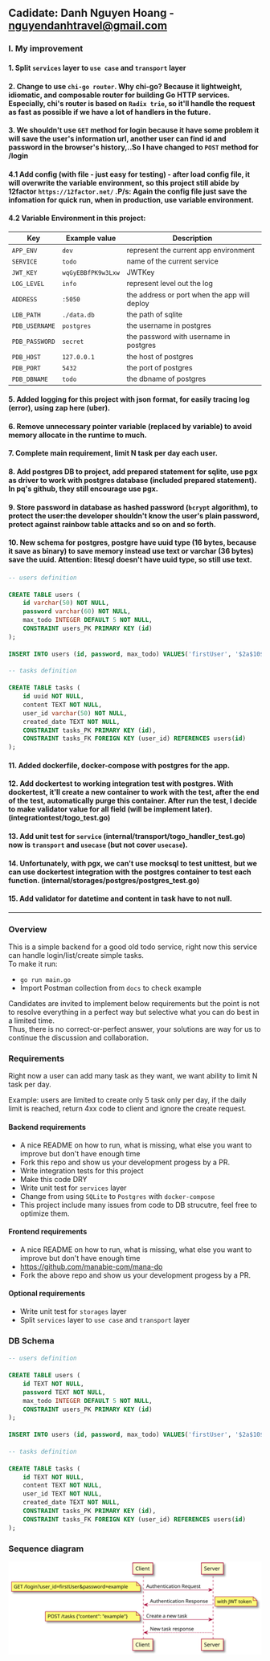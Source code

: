 ## Cadidate: Danh Nguyen Hoang - nguyendanhtravel@gmail.com
### I. My improvement
#### 1. Split `services` layer to `use case` and `transport` layer
#### 2. Change to use `chi-go router`. Why chi-go? Because it lightweight, idiomatic, and composable router for building Go HTTP services. Especially, chi's router is based on `Radix trie`, so it'll handle the request as fast as possible if we have a lot of handlers in the future.
#### 3. We shouldn't use `GET` method for login because it have some problem it will save the user's information url, another user can find id and password in the browser's history,..So I have changed to `POST` method for /login
#### 4.1 Add config (with file - just easy for testing) - after load config file, it will overwrite the variable environment, so this project still abide by 12factor `https://12factor.net/` .P/s: Again the config file just save the infomation for quick run, when in production, use variable environment.
#### 4.2 Variable Environment in this project:
Key | Example value | Description
--- | --- | ---
`APP_ENV` | `dev` | represent the current app environment 
`SERVICE` | `todo` | name of the current service 
`JWT_KEY` | `wqGyEBBfPK9w3Lxw` | JWTKey 
`LOG_LEVEL` | `info` | represent level out the log 
`ADDRESS` | `:5050` | the address or port when the app will deploy
`LDB_PATH` | `./data.db` | the path of sqlite 
`PDB_USERNAME` | `postgres` | the username in postgres
`PDB_PASSWORD` | `secret` | the password with username in postgres
`PDB_HOST` | `127.0.0.1` | the host of postgres
`PDB_PORT` | `5432` | the port of postgres 
`PDB_DBNAME` | `todo` | the dbname of postgres 


#### 5. Added logging for this project with json format, for easily tracing log (error), using zap here (uber).
#### 6. Remove unnecessary pointer variable (replaced by variable) to avoid memory allocate in the runtime to much.
#### 7. Complete main requirement, limit N task per day each user.
#### 8. Add postgres DB to project, add prepared statement for sqlite, use pgx as driver to work with postgres database (included prepared statement). In pq's github, they still encourage use pgx.
#### 9. Store password in database as hashed password (`bcrypt` algorithm), to protect the user:the developer shouldn't know the user's plain password, protect against rainbow table attacks and so on and so forth.
#### 10. New schema for postgres, postgre have uuid type (16 bytes, because it save as binary) to save memory instead use text or varchar (36 bytes) save the uuid. Attention: litesql doesn't have uuid type, so still use text.
```sql
-- users definition

CREATE TABLE users (
	id varchar(50) NOT NULL,
	password varchar(60) NOT NULL,
	max_todo INTEGER DEFAULT 5 NOT NULL,
	CONSTRAINT users_PK PRIMARY KEY (id)
);

INSERT INTO users (id, password, max_todo) VALUES('firstUser', '$2a$10$hBqrcwfOt/HBKLXKxa48tu1SMDn62pSU8iZYWIXTxTCXQ8PoXvvi2', 5);

-- tasks definition

CREATE TABLE tasks (
	id uuid NOT NULL,
	content TEXT NOT NULL,
	user_id varchar(50) NOT NULL,
    created_date TEXT NOT NULL,
	CONSTRAINT tasks_PK PRIMARY KEY (id),
	CONSTRAINT tasks_FK FOREIGN KEY (user_id) REFERENCES users(id)
);
```
#### 11. Added dockerfile, docker-compose with postgres for the app.
#### 12. Add dockertest to working integration test with postgres. With dockertest, it'll create a new container to work with the test, after the end of the test, automatically purge this container. After run the test, I decide to make validator value for all field (will be implement later). (integrationtest/togo_test.go)
#### 13. Add unit test for `service` (internal/transport/togo_handler_test.go) now is `transport` and `usecase` (but not cover `usecase`).
#### 14. Unfortunately, with pgx, we can't use mocksql to test unittest, but we can use dockertest integration with the postgres container to test each function. (internal/storages/postgres/postgres_test.go)
#### 15. Add validator for datetime and content in task have to not null.

-----
### Overview
This is a simple backend for a good old todo service, right now this service can handle login/list/create simple tasks.  
To make it run:
- `go run main.go`
- Import Postman collection from `docs` to check example

Candidates are invited to implement below requirements but the point is not to resolve everything in a perfect way but selective what you can do best in a limited time.  
Thus, there is no correct-or-perfect answer, your solutions are way for us to continue the discussion and collaboration.
 
### Requirements
Right now a user can add many task as they want, we want ability to limit N task per day.

Example: users are limited to create only 5 task only per day, if the daily limit is reached, return 4xx code to client and ignore the create request.
#### Backend requirements
- A nice README on how to run, what is missing, what else you want to improve but don't have enough time
- Fork this repo and show us your development progess by a PR.
- Write integration tests for this project
- Make this code DRY
- Write unit test for `services` layer
- Change from using `SQLite` to `Postgres` with `docker-compose`
- This project include many issues from code to DB strucutre, feel free to optimize them.
#### Frontend requirements
- A nice README on how to run, what is missing, what else you want to improve but don't have enough time
- https://github.com/manabie-com/mana-do
- Fork the above repo and show us your development progess by a PR.
#### Optional requirements
- Write unit test for `storages` layer
- Split `services` layer to `use case` and `transport` layer

### DB Schema
```sql
-- users definition

CREATE TABLE users (
	id TEXT NOT NULL,
	password TEXT NOT NULL,
	max_todo INTEGER DEFAULT 5 NOT NULL,
	CONSTRAINT users_PK PRIMARY KEY (id)
);

INSERT INTO users (id, password, max_todo) VALUES('firstUser', '$2a$10$hBqrcwfOt/HBKLXKxa48tu1SMDn62pSU8iZYWIXTxTCXQ8PoXvvi2', 5);

-- tasks definition

CREATE TABLE tasks (
	id TEXT NOT NULL,
	content TEXT NOT NULL,
	user_id TEXT NOT NULL,
    created_date TEXT NOT NULL,
	CONSTRAINT tasks_PK PRIMARY KEY (id),
	CONSTRAINT tasks_FK FOREIGN KEY (user_id) REFERENCES users(id)
);
```

### Sequence diagram
![auth and create tasks request](https://github.com/manabie-com/togo/blob/master/docs/sequence.svg)
